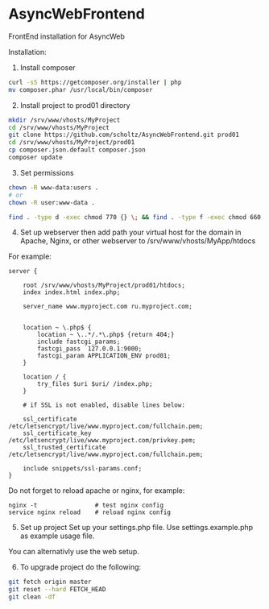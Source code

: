# AsyncWebFrontend
FrontEnd installation for AsyncWeb

Installation: 
1) Install composer
```bash
curl -sS https://getcomposer.org/installer | php
mv composer.phar /usr/local/bin/composer
```

2) Install project to prod01 directory
```bash
mkdir /srv/www/vhosts/MyProject
cd /srv/www/vhosts/MyProject
git clone https://github.com/scholtz/AsyncWebFrontend.git prod01
cd /srv/www/vhosts/MyProject/prod01
cp composer.json.default composer.json
composer update
```

3) Set permissions 
```bash
chown -R www-data:users .
# or
chown -R user:www-data .

find . -type d -exec chmod 770 {} \; && find . -type f -exec chmod 660 {} \;
```

4) Set up webserver
then add path your virtual host for the domain in Apache, Nginx, or other webserver to /srv/www/vhosts/MyApp/htdocs

For example:
```
server {

	root /srv/www/vhosts/MyProject/prod01/htdocs;
	index index.html index.php;

	server_name www.myproject.com ru.myproject.com;


	location ~ \.php$ {
		location ~ \..*/.*\.php$ {return 404;}
		include fastcgi_params;
		fastcgi_pass  127.0.0.1:9000;
		fastcgi_param APPLICATION_ENV prod01;
	}

	location / {
		try_files $uri $uri/ /index.php;
	}

	# if SSL is not enabled, disable lines below:
	
	ssl_certificate /etc/letsencrypt/live/www.myproject.com/fullchain.pem;
	ssl_certificate_key /etc/letsencrypt/live/www.myproject.com/privkey.pem;
    ssl_trusted_certificate /etc/letsencrypt/live/www.myproject.com/fullchain.pem;	
    
	include snippets/ssl-params.conf;
}
```

Do not forget to reload apache or nginx, for example: 
```
nginx -t 				# test nginx config
service nginx reload 	# reload nginx config
```


5) Set up project
Set up your settings.php file. Use settings.example.php as example usage file.

You can alternativly use the web setup.

6) To upgrade project do the following:
```bash
git fetch origin master
git reset --hard FETCH_HEAD
git clean -df
```
